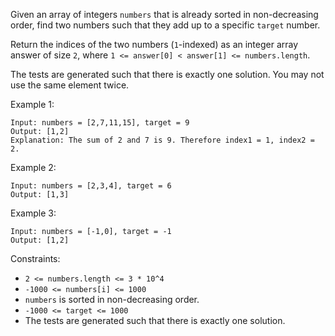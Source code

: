 Given an array of integers `numbers` that is already sorted in non-decreasing order, find two numbers such that they add up to a specific `target` number.

Return the indices of the two numbers (`1`-indexed) as an integer array answer of size `2`, where `1 <= answer[0] < answer[1] <= numbers.length`.

The tests are generated such that there is exactly one solution. You may not use the same element twice.

Example 1:
```
Input: numbers = [2,7,11,15], target = 9
Output: [1,2]
Explanation: The sum of 2 and 7 is 9. Therefore index1 = 1, index2 = 2.
```
Example 2:
```
Input: numbers = [2,3,4], target = 6
Output: [1,3]
```
Example 3:
```
Input: numbers = [-1,0], target = -1
Output: [1,2]
``` 

Constraints:
- `2 <= numbers.length <= 3 * 10^4`
- `-1000 <= numbers[i] <= 1000`
- `numbers` is sorted in non-decreasing order.
- `-1000 <= target <= 1000`
- The tests are generated such that there is exactly one solution.
